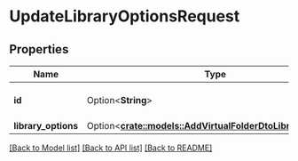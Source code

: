 # UpdateLibraryOptionsRequest

## Properties

Name | Type | Description | Notes
------------ | ------------- | ------------- | -------------
**id** | Option<**String**> | Gets or sets the library item id. | [optional]
**library_options** | Option<[**crate::models::AddVirtualFolderDtoLibraryOptions**](AddVirtualFolderDto_LibraryOptions.md)> |  | [optional]

[[Back to Model list]](../README.md#documentation-for-models) [[Back to API list]](../README.md#documentation-for-api-endpoints) [[Back to README]](../README.md)


